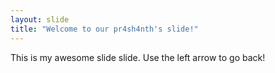 ```yaml
---
layout: slide
title: "Welcome to our pr4sh4nth's slide!"
---
```


This is my awesome slide slide.
Use the left arrow to go back!
